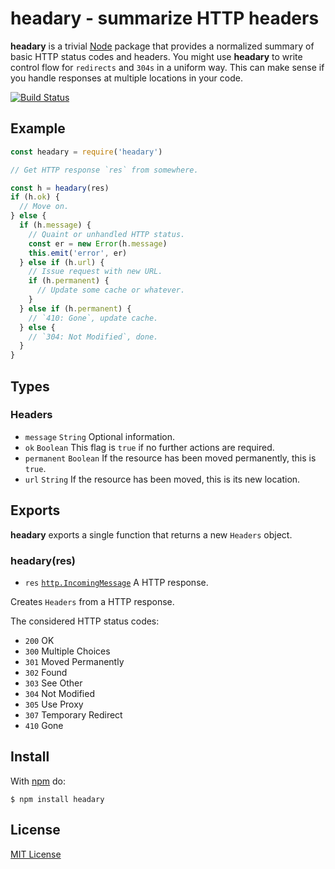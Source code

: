 # headary - summarize HTTP headers

**headary** is a trivial [Node](https://nodejs.org) package that provides a normalized summary of basic HTTP status codes and headers. You might use **headary** to write control flow for `redirects` and `304s` in a uniform way. This can make sense if you handle responses at multiple locations in your code.

[![Build Status](https://secure.travis-ci.org/michaelnisi/headary.svg)](http://travis-ci.org/michaelnisi/headary)

## Example

```js
const headary = require('headary')

// Get HTTP response `res` from somewhere.

const h = headary(res)
if (h.ok) {
  // Move on.
} else {
  if (h.message) {
    // Quaint or unhandled HTTP status.
    const er = new Error(h.message)
    this.emit('error', er)
  } else if (h.url) {
    // Issue request with new URL.
    if (h.permanent) {
      // Update some cache or whatever.
    }
  } else if (h.permanent) {
    // `410: Gone`, update cache.
  } else {
    // `304: Not Modified`, done.
  }
}
```

## Types

### Headers

- `message` `String` Optional information.
- `ok` `Boolean` This flag is `true` if no further actions are required.
- `permanent` `Boolean` If the resource has been moved permanently, this is `true`.
- `url` `String` If the resource has been moved, this is its new location.

## Exports

**headary** exports a single function that returns a new `Headers` object.

### headary(res)

- `res` [`http.IncomingMessage`](https://nodejs.org/api/http.html#http_class_http_incomingmessage) A HTTP response.

Creates `Headers` from a HTTP response.

The considered HTTP status codes:

- `200` OK
- `300` Multiple Choices
- `301` Moved Permanently
- `302` Found
- `303` See Other
- `304` Not Modified
- `305` Use Proxy
- `307` Temporary Redirect
- `410` Gone

## Install

With [npm](https://npmjs.org/package/headary) do:

```
$ npm install headary
```

## License

[MIT License](https://raw.github.com/michaelnisi/headary/master/LICENSE)
